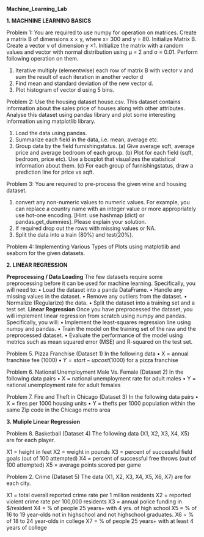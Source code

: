 **Machine_Learning_Lab**

**1. MACHNINE LEARNING BASICS**

Problem 1: You are required to use numpy for operation on matrices. Create a matrix B of
dimensions x × y, where x= 300 and y = 80. Initialize Matrix B. Create a vector v of dimension
y ×1. Initialize the matrix with a random values and vector with normal distribution using μ =
2 and σ = 0.01. Perform following operation on them.
1. Iterative multiply (elementwise) each row of matrix B with vector v and sum the result
of each iteration in another vector d
2. Find mean and standard deviation of the new vector d.
3. Plot histogram of vector d using 5 bins.


Problem 2: Use the housing dataset house.csv. This dataset contains information about the
sales price of houses along with other attributes. Analyse this dataset using pandas library and
plot some interesting information using matplotlib library.
1. Load the data using pandas.
2. Summarize each field in the data, i.e. mean, average etc.
3. Group data by the field furnishingstatus.
(a) Give average sqft, average price and average bedroom of each group.
(b) Plot for each field (sqft, bedroom, price etc). Use a boxplot that visualizes the
statistical information about them.
(c) For each group of furnishingstatus, draw a prediction line for price vs sqft.


Problem 3: You are required to pre-process the given wine and housing dataset.
1. convert any non-numeric values to numeric values. For example, you can replace a
country name with an integer value or more appropriately use hot-one encoding. [Hint:
use hashmap (dict) or pandas.get_dummies]. Please explain your solution.
2. If required drop out the rows with missing values or NA.
3. Split the data into a train (80%) and test(20%).


Problem 4: Implementing Various Types of Plots using matplotlib and seaborn for the given
datasets.



**2. LINEAR REGRESSION**

**Preprocessing / Data Loading**
The few datasets require some preprocessing before it can be used for machine learning. Specifically,
you will need to:
• Load the dataset into a panda DataFrame.
• Handle any missing values in the dataset.
• Remove any outliers from the dataset.
• Normalize (Regularize) the data.
• Split the dataset into a training set and a test set.
**Linear Regression**
Once you have preprocessed the dataset, you will implement linear regression from scratch using
numpy and pandas. Specifically, you will:
• Implement the least-squares regression line using numpy and pandas.
• Train the model on the training set of the raw and the preprocessed dataset.
• Evaluate the performance of the model using metrics such as mean squared error (MSE) and
R-squared on the test set.

Problem 5. Pizza Franchise (Dataset 1)
In the following data
• X = annual franchise fee ($1000)
• Y = start-up cost ($1000) for a pizza franchise

Problem 6. National Unemployment Male Vs. Female (Dataset 2)
In the following data pairs
• X = national unemployment rate for adult males
• Y = national unemployment rate for adult females

Problem 7. Fire and Theft in Chicago (Dataset 3)
In the following data pairs
• X = fires per 1000 housing units
• Y = thefts per 1000 population within the same Zip code in the Chicago metro area


**3. Muliple Linear Regression**

Problem 8. Basketball (Dataset 4)
The following data (X1, X2, X3, X4, X5) are for each player.

X1 = height in feet
X2 = weight in pounds
X3 = percent of successful field goals (out of 100 attempted)
X4 = percent of successful free throws (out of 100 attempted)
X5 = average points scored per game

Problem 2. Crime (Dataset 5)
The data (X1, X2, X3, X4, X5, X6, X7) are for each city.

X1 = total overall reported crime rate per 1 million residents
X2 = reported violent crime rate per 100,000 residents
X3 = annual police funding in $/resident
X4 = % of people 25 years+ with 4 yrs. of high school
X5 = % of 16 to 19 year-olds not in highschool and not highschool graduates.
X6 = % of 18 to 24 year-olds in college
X7 = % of people 25 years+ with at least 4 years of college
